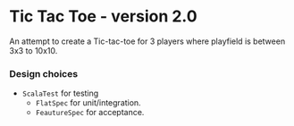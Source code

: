 # Tic Tac Toe - version 2.0

An attempt to create a Tic-tac-toe for 3 players where playfield is between 3x3 to 10x10.


### Design choices
* `ScalaTest` for testing
    - `FlatSpec` for unit/integration.
    - `FeautureSpec` for acceptance.